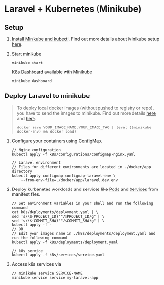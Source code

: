# Laravel + Kubernetes (Minikube)

## Setup

1. [Install Minikube and kubectl](https://kubernetes.io/docs/tasks/tools/install-minikube/). Find out more details about Minikube setup [here](https://kubernetes.io/docs/setup/minikube/).
2. Start minikube
    ```
    minikube start
    ```

    [K8s Dashboard](https://kubernetes.io/docs/tasks/access-application-cluster/web-ui-dashboard/) available with Minikube
    ```
    minikube dashboard
    ```

## Deploy Laravel to minikube
> To deploy local docker images (without pushed to registry or repo), you have to send the images to minikube. 
Find out more details [here](https://stackoverflow.com/questions/49898535/kubernetes-fails-to-run-a-docker-image-build-locally) and [here](https://blog.hasura.io/sharing-a-local-registry-for-minikube-37c7240d0615).
> ```
> docker save YOUR_IMAGE_NAME:YOUR_IMAGE_TAG | (eval $(minikube docker-env) && docker load) 
> ```

1. Configure your containers using [ConfigMap](https://kubernetes.io/docs/tasks/configure-pod-container/configure-pod-configmap/).

    ```
    // Nginx configuration
    kubectl apply -f k8s/configurations/configmap-nginx.yaml

    // Laravel environment
    // Files for different environments are located in ./docker/app directory
    kubectl apply configmap configmap-laravel-env \
        --from-env-file=./docker/app/laravel.dev.env
    ```

2. Deploy kurbenetes workloads and services like [Pods](https://kubernetes.io/docs/concepts/workloads/pods/pod-overview/) and [Services](https://kubernetes.io/docs/concepts/services-networking/service/) from manifest files.
    ```
    // Set environment variables in your shell and run the following command
    cat k8s/deployments/deployment.yaml | \
    sed 's/\${PROJECT_ID}'"/$PROJECT_ID/g" | \
    sed 's/\${COMMIT_SHA}'"/$COMMIT_SHA/g" | \
    kubectl apply -f -
    // OR
    // Edit your images name in ./k8s/deployments/deployment.yaml and run the following command
    kubectl apply -f k8s/deployments/deployment.yaml 
    
    // k8s service 
    kubectl apply -f k8s/services/service.yaml 
    ```

3. Access k8s services via
    ```
    // minikube service SERVICE-NAME
    minikube service service-my-laravel-app
    ```